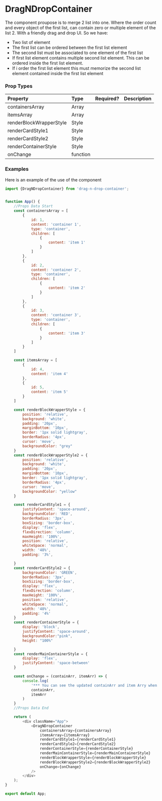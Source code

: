 # DragNDropContainer

The component proupose is to merge 2 list into one. Where the order count and every object of the first list, can
contain zero or multiple element of the list 2. With a friendly drag and drop UI. So we have:

- Two list of element
- The first list can be ordered between the first list element
- The second list must be associated to one element of the first list
- If first list element contains multiple second list element. This can be ordered inside the first list element.
- If i order the first list element this must memorize the second list element contained inside the first list element

### Prop Types

| Property          | Type               | Required? | Description                                                                                                                                                                                                                                                                                               |
| :---------------- | :----------------- | :-------: | :-------------------------------------------------------------------------------------------------------------------------------------------------------------------------------------------------------------------------------------------------------------------------------------------------------- |
| containersArray   | Array              |           | |
| itemsArray         | Array             |           | |
| renderBlockWrapperStyle         | Style             |           | |
| renderCardStyle1         | Style             |           | |
| renderCardStyle2         | Style             |           | |
| renderContainerStyle         | Style             |           | |
| onChange         | function             |           | |

### Examples

Here is an example of the use of the component

```javascript
import {DragNDropContainer} from 'drag-n-drop-container';


function App() {
    //Props Data Start
    const containersArray = [
        {
            id: 1,
            content: 'container 1',
            type: 'container',
            children: [
                {
                    content: 'item 1'
                }
            ]
        },
        {
            id: 2,
            content: 'container 2',
            type: 'container',
            children: [
                {
                    content: 'item 2'
                }
            ]
        },
        {
            id: 3,
            content: 'container 3',
            type: 'container',
            children: [
                {
                    content: 'item 3'
                }
            ]
        }
    ]

    const itemsArray = [
        {
            id: 4,
            content: 'item 4'
        },
        {
            id: 5,
            content: 'item 5'
        }
    ]

    const renderBlockWrapperStyle = {
        position: 'relative',
        background: 'white',
        padding: '20px',
        marginBottom: '10px',
        border: '1px solid lightgray',
        borderRadius: '4px',
        cursor: 'move',
        backgroundColor: "grey"
    }
    const renderBlockWrapperStyle2 = {
        position: 'relative',
        background: 'white',
        padding: '20px',
        marginBottom: '10px',
        border: '1px solid lightgray',
        borderRadius: '4px',
        cursor: 'move',
        backgroundColor: "yellow"
    }

    const renderCardStyle1 = {
        justifyContent: 'space-around',
        backgroundColor: 'RED',
        borderRadius: '3px',
        boxSizing: 'border-box',
        display: 'flex',
        flexDirection: 'column',
        maxHeight: '100%',
        position: 'relative',
        whiteSpace: 'normal',
        width: '48%',
        padding: '3%',

    }
    const renderCardStyle2 = {
        backgroundColor: 'GREEN',
        borderRadius: '3px',
        boxSizing: 'border-box',
        display: 'flex',
        flexDirection: 'column',
        maxHeight: '100%',
        position: 'relative',
        whiteSpace: 'normal',
        width: '48%',
        padding: '4%'
    }
    const renderContainerStyle = {
        display: 'block',
        justifyContent: 'space-around',
        backgroundColor:"pink",
        height: "100%"

    }
    const renderMainContainerStyle = {
        display: 'flex',
        justifyContent: 'space-between'
    }

    const onChange = (containArr, itemArr) => {
        console.log(
            '*** You can see the updated containArr and item Arry when change the Drop event',
            containArr,
            itemArr
        )
    }
    //Props Data End

    return (
        <div className="App">
            <DragNDropContainer
                containersArray={containersArray}
                itemsArray={itemsArray}
                renderCardStyle1={renderCardStyle1}
                renderCardStyle2={renderCardStyle2}
                renderContainerStyle={renderContainerStyle}
                renderMainContainerStyle={renderMainContainerStyle}
                renderBlockWrapperStyle={renderBlockWrapperStyle}
                renderBlockWrapperStyle2={renderBlockWrapperStyle2}
                onChange={onChange}
            />
        </div>
    );
}

export default App;

```
